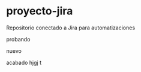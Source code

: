 # proyecto-jira
Repositorio conectado a Jira para automatizaciones


probando

nuevo

acabado
hjgj
t

